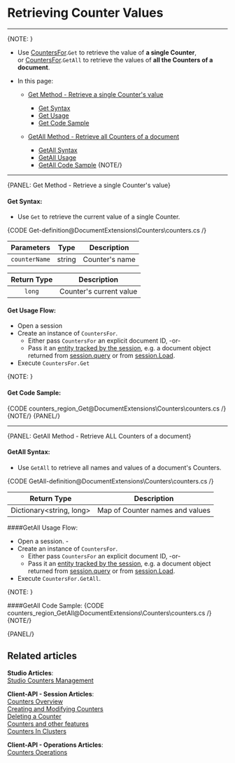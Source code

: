 # Retrieving Counter Values  
---

{NOTE: }

* Use [CountersFor](../../document-extensions/counters/overview#counter-methods-and-the--object).`Get` to retrieve the value of **a single Counter**,  
  or [CountersFor](../../document-extensions/counters/overview#counter-methods-and-the--object).`GetAll` to retrieve the values of **all the Counters of a document**.  

* In this page:  

  * [Get Method - Retrieve a single Counter's value](../../document-extensions/counters/retrieve-counter-values#get-method---retrieve-a-single-counter)  
      - [Get Syntax](../../document-extensions/counters/retrieve-counter-values#get-syntax)  
      - [Get Usage](../../document-extensions/counters/retrieve-counter-values#get-usage-flow)  
      - [Get Code Sample](../../document-extensions/counters/retrieve-counter-values#get-code-sample)  

  * [GetAll Method - Retrieve all Counters of a document](../../document-extensions/counters/retrieve-counter-values#getall-method---retrieve-all-counters-of-a-document)  
      - [GetAll Syntax](../../document-extensions/counters/retrieve-counter-values#getall-syntax)  
      - [GetAll Usage](../../document-extensions/counters/retrieve-counter-values#getall-usage-flow)  
      - [GetAll Code Sample](../../document-extensions/counters/retrieve-counter-values#getall-code-sample)
{NOTE/}

---

{PANEL: Get Method - Retrieve a single Counter's value}

#### Get Syntax:

* Use `Get` to retrieve the current value of a single Counter.  

{CODE Get-definition@DocumentExtensions\Counters\counters.cs /}

| Parameters | Type | Description |
|:-------------:|:-------------:|:-------------:|
| `counterName` |  string | Counter's name |

| Return Type | Description |
|:-------------:|:-------------:|
| `long` | Counter's current value |

#### Get Usage Flow:

  * Open a session  
  * Create an instance of `CountersFor`.  
      * Either pass `CountersFor` an explicit document ID, -or-  
      * Pass it an [entity tracked by the session](../../client-api/session/loading-entities), e.g. a document object returned from [session.query](../../client-api/session/querying/how-to-query) or from [session.Load](../../client-api/session/loading-entities#load).  
  * Execute `CountersFor.Get`

{NOTE: }

#### Get Code Sample:

{CODE counters_region_Get@DocumentExtensions\Counters\counters.cs /}
{NOTE/}
{PANEL/}

---

{PANEL: GetAll Method - Retrieve ALL Counters of a document}

#### GetAll Syntax:

* Use `GetAll` to retrieve all names and values of a document's Counters.  

{CODE GetAll-definition@DocumentExtensions\Counters\counters.cs /}

| Return Type |Description |
|:-------------:|:-------------:|
| Dictionary<string, long> | Map of Counter names and values |

####GetAll Usage Flow:

* Open a session.    - 
* Create an instance of `CountersFor`.  
   * Either pass `CountersFor` an explicit document ID, -or-  
   * Pass it an [entity tracked by the session](../../client-api/session/loading-entities), e.g. a document object returned from [session.query](../../client-api/session/querying/how-to-query) or from [session.Load](../../client-api/session/loading-entities#load).  
* Execute `CountersFor.GetAll`.

{NOTE: }

####GetAll Code Sample:
{CODE counters_region_GetAll@DocumentExtensions\Counters\counters.cs /}
{NOTE/}

{PANEL/}

## Related articles
**Studio Articles**:  
[Studio Counters Management](../../studio/database/documents/document-view/additional-features/counters#counters)  

**Client-API - Session Articles**:  
[Counters Overview](../../document-extensions/counters/overview)  
[Creating and Modifying Counters](../../document-extensions/counters/create-or-modify)  
[Deleting a Counter](../../document-extensions/counters/delete)  
[Counters and other features](../../document-extensions/counters/counters-and-other-features)  
[Counters In Clusters](../../document-extensions/counters/counters-in-clusters)  

**Client-API - Operations Articles**:  
[Counters Operations](../../client-api/operations/counters/get-counters#operations--counters--how-to-get-counters)  
